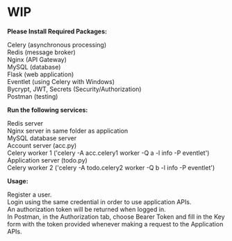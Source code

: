 # WIP



**Please Install Required Packages:**

Celery (asynchronous processing)<br>
Redis (message broker)<br>
Nginx (API Gateway)<br>
MySQL (database)<br>
Flask (web application)<br>
Eventlet (using Celery with Windows)<br>
Bycrypt, JWT, Secrets (Security/Authorization)<br>
Postman (testing)<br>



**Run the following services:**

Redis server<br>
Nginx server in same folder as application<br>
MySQL database server<br>
Account server (acc.py)<br>
Celery worker 1 ('celery -A acc.celery1 worker -Q a -l info -P eventlet')<br>
Application server (todo.py)<br>
Celery worker 2 ('celery -A todo.celery2 worker -Q b -l info -P eventlet')<br>



**Usage:**

Register a user.<br>
Login using the same credential in order to use application APIs.<br>
An authorization token will be returned when logged in.<br>
In Postman, in the Authorization tab, choose Bearer Token and fill in the Key form with the token provided whenever making a request to the Application APIs.<br>

